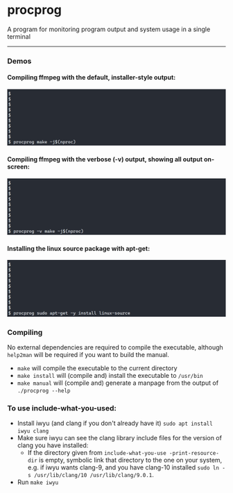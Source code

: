 # procprog
A program for monitoring program output and system usage in a single terminal

---

### Demos
#### Compiling ffmpeg with the default, installer-style output:
![Make Quiet](.github/make_quiet.gif)
#### Compiling ffmpeg with the verbose (-v) output, showing all output on-screen:
![Make Verbose](.github/make_verbose.gif)
#### Installing the linux source package with apt-get:
![APT Install](.github/apt_install.gif)

### Compiling

No external dependencies are required to compile the executable, although `help2man` will be required if you want to build the manual.

- `make` will compile the executable to the current directory
- `make install` will (compile and) install the executable to `/usr/bin`
- `make manual` will (compile and) generate a manpage from the output of `./procprog --help`

### To use include-what-you-used:
- Install iwyu (and clang if you don't already have it) `sudo apt install iwyu clang`
- Make sure iwyu can see the clang library include files for the version of clang you have installed:
    - If the directory given from `include-what-you-use -print-resource-dir` is empty, symbolic link that directory to the one on your system,
e.g. if iwyu wants clang-9, and you have clang-10 installed
    `sudo ln -s /usr/lib/clang/10 /usr/lib/clang/9.0.1`.
- Run `make iwyu`
